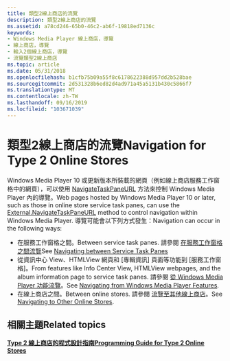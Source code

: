 ```yaml
---
title: 類型2線上商店的流覽
description: 類型2線上商店的流覽
ms.assetid: a78cd246-65b0-46c2-ab6f-19818ed7136c
keywords:
- Windows Media Player 線上商店，導覽
- 線上商店，導覽
- 輸入2個線上商店，導覽
- 流覽類型2線上商店
ms.topic: article
ms.date: 05/31/2018
ms.openlocfilehash: b1cfb75b09a55f8c6178622388d957dd2b528bae
ms.sourcegitcommit: 2d531328b6ed82d4ad971a45a5131b430c5866f7
ms.translationtype: MT
ms.contentlocale: zh-TW
ms.lasthandoff: 09/16/2019
ms.locfileid: "103671039"
---
```

# <a name="navigation-for-type-2-online-stores"></a><span data-ttu-id="01677-107">類型2線上商店的流覽</span><span class="sxs-lookup"><span data-stu-id="01677-107">Navigation for Type 2 Online Stores</span></span>

<span data-ttu-id="01677-108">Windows Media Player 10 或更新版本所裝載的網頁（例如線上商店服務工作窗格中的網頁），可以使用 [NavigateTaskPaneURL](external-navigatetaskpaneurl.md) 方法來控制 Windows Media Player 內的導覽。</span><span class="sxs-lookup"><span data-stu-id="01677-108">Web pages hosted by Windows Media Player 10 or later, such as those in online store service task panes, can use the [External.NavigateTaskPaneURL](external-navigatetaskpaneurl.md) method to control navigation within Windows Media Player.</span></span> <span data-ttu-id="01677-109">導覽可能會以下列方式發生：</span><span class="sxs-lookup"><span data-stu-id="01677-109">Navigation can occur in the following ways:</span></span>

-   <span data-ttu-id="01677-110">在服務工作窗格之間。</span><span class="sxs-lookup"><span data-stu-id="01677-110">Between service task panes.</span></span> <span data-ttu-id="01677-111">請參閱 [在服務工作窗格之間流覽](navigating-between-service-task-panes.md)</span><span class="sxs-lookup"><span data-stu-id="01677-111">See [Navigating between Service Task Panes](navigating-between-service-task-panes.md)</span></span>
-   <span data-ttu-id="01677-112">從資訊中心 View、HTMLView 網頁和 [專輯資訊] 頁面等功能到 [服務工作窗格]。</span><span class="sxs-lookup"><span data-stu-id="01677-112">From features like Info Center View, HTMLView webpages, and the album information page to service task panes.</span></span> <span data-ttu-id="01677-113">請參閱 [從 Windows Media Player 功能流覽](navigating-from-windows-media-player-features.md)。</span><span class="sxs-lookup"><span data-stu-id="01677-113">See [Navigating from Windows Media Player Features](navigating-from-windows-media-player-features.md).</span></span>
-   <span data-ttu-id="01677-114">在線上商店之間。</span><span class="sxs-lookup"><span data-stu-id="01677-114">Between online stores.</span></span> <span data-ttu-id="01677-115">請參閱 [流覽至其他線上商店](navigating-to-other-online-stores.md)。</span><span class="sxs-lookup"><span data-stu-id="01677-115">See [Navigating to Other Online Stores](navigating-to-other-online-stores.md).</span></span>

## <a name="related-topics"></a><span data-ttu-id="01677-116">相關主題</span><span class="sxs-lookup"><span data-stu-id="01677-116">Related topics</span></span>

<dl> <dt>

[<span data-ttu-id="01677-117">**Type 2 線上商店的程式設計指南**</span><span class="sxs-lookup"><span data-stu-id="01677-117">**Programming Guide for Type 2 Online Stores**</span></span>](programming-guide-for-type-2-online-stores.md)
</dt> </dl>

 

 




